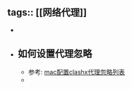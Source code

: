 tags:: [[网络代理]]
---

-
- ## 如何设置代理忽略
	- 参考: [mac配置clashx代理忽略列表](https://wonderlq.github.io/archives/87d77c17.html)
	-